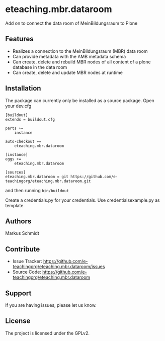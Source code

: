 
# eteaching.mbr.dataroom

Add on to connect the data room of MeinBildungsraum to Plone

## Features

- Realizes a connection to the MeinBildungsraum (MBR) data room
- Can provide metadata with the AMB metadata schema
- Can create, delete and rebuild MBR nodes of all content of a plone database in the data room
- Can create, delete and update MBR nodes at runtime

##  Installation

The package can currently only be installed as a source package. Open your dev.cfg

```
[buildout]
extends = buildout.cfg

parts +=
    instance

auto-checkout +=
    eteaching.mbr.dataroom

[instance]
eggs +=
    eteaching.mbr.dataroom

[sources]
eteaching.mbr.dataroom = git https://github.com/e-teachingorg/eteaching.mbr.dataroom.git
```

and then running ``bin/buildout``

Create a credentials.py for your credentials. Use credentialsexample.py as template.

## Authors

Markus Schmidt

## Contribute

- Issue Tracker: https://github.com/e-teachingorg/eteaching.mbr.dataroom/issues
- Source Code: https://github.com/e-teachingorg/eteaching.mbr.dataroom

## Support

If you are having issues, please let us know.

## License

The project is licensed under the GPLv2.
